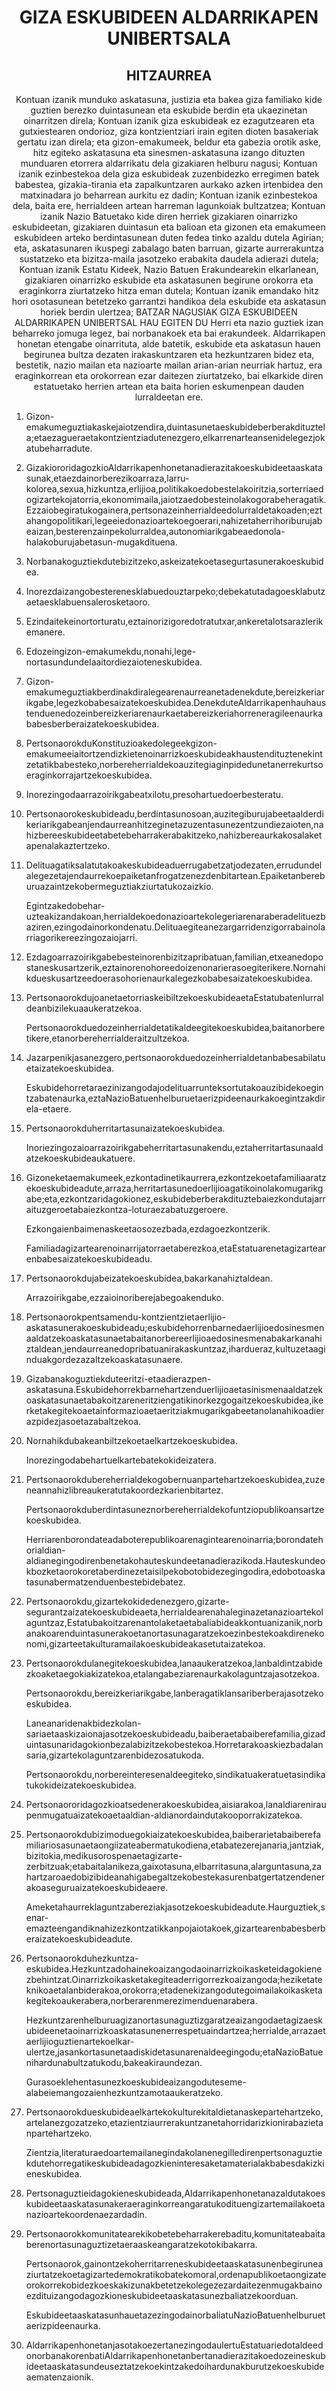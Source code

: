 <h1 align='center'>GIZA ESKUBIDEEN ALDARRIKAPEN UNIBERTSALA</h1>
<h2 align='center'>HITZAURREA</h2>
<p align='center'>Kontuan izanik munduko askatasuna, justizia eta bakea giza familiako kide guztien berezko duintasunean eta eskubide berdin eta ukaezinetan oinarritzen direla;
Kontuan izanik giza eskubideak ez ezagutzearen eta gutxiestearen ondorioz, giza kontzientziari irain egiten dioten basakeriak gertatu izan direla; eta gizon-emakumeek, beldur eta gabezia orotik aske, hitz egiteko askatasuna eta sinesmen-askatasuna izango dituzten munduaren etorrera aldarrikatu dela gizakiaren helburu nagusi;
Kontuan izanik ezinbestekoa dela giza eskubideak zuzenbidezko erregimen batek babestea, gizakia-tirania eta zapalkuntzaren aurkako azken irtenbidea den matxinadara jo beharrean aurkitu ez dadin;
Kontuan izanik ezinbestekoa dela, baita ere, herrialdeen artean harreman lagunkoiak bultzatzea;
Kontuan izanik Nazio Batuetako kide diren herriek gizakiaren oinarrizko eskubideetan, gizakiaren duintasun eta balioan eta gizonen eta emakumeen eskubideen arteko berdintasunean duten fedea tinko azaldu dutela Agirian; eta, askatasunaren ikuspegi zabalago baten barruan, gizarte aurrerakuntza sustatzeko eta bizitza-maila jasotzeko erabakita daudela adierazi dutela;
Kontuan izanik Estatu Kideek, Nazio Batuen Erakundearekin elkarlanean, gizakiaren oinarrizko eskubide eta askatasunen begirune orokorra eta eraginkorra ziurtatzeko hitza eman dutela;
Kontuan izanik emandako hitz hori osotasunean betetzeko garrantzi handikoa dela eskubide eta askatasun horiek berdin ulertzea;
BATZAR NAGUSIAK
GIZA ESKUBIDEEN ALDARRIKAPEN
UNIBERTSAL HAU EGITEN DU
Herri eta nazio guztiek izan beharreko jomuga legez, bai norbanakoek eta bai erakundeek. Aldarrikapen honetan etengabe oinarrituta, alde batetik, eskubide eta askatasun hauen begirunea bultza dezaten irakaskuntzaren eta hezkuntzaren bidez eta, bestetik, nazio mailan eta nazioarte mailan arian-arian neurriak hartuz, era eraginkorrean eta orokorrean ezar daitezen ziurtatzeko, bai elkarkide diren estatuetako herrien artean eta baita horien eskumenpean dauden lurraldeetan ere.</p>
<ol>
  <li>
    <p>Gizon-emakumeguztiakaskejaiotzendira,duintasunetaeskubideberberakdituztela;etaezagueraetakontzientziadutenezgero,elkarrenarteansenidelegezjokatubeharradute.</p>
  </li>
  <li>
    <p>GizakiororidagozkioAldarrikapenhonetanadierazitakoeskubideetaaskatasunak,etaezdainorberezikoarraza,larru-kolorea,sexua,hizkuntza,erlijioa,politikakoedobestelakoiritzia,sorterriaedogizartekojatorria,ekonomimaila,jaiotzaedobesteinolakogorabeheragatik.Ezzaiobegiratukogainera,pertsonazeinherrialdeedolurraldetakoaden;eztahangopolitikari,legeeiedonazioartekoegoerari,nahizetaherrihoriburujabeaizan,besterenzainpekolurraldea,autonomiarikgabeaedonola-halakoburujabetasun-mugakdituena.</p>
  </li>
  <li>
    <p>Norbanakoguztiekdutebizitzeko,askeizatekoetasegurtasunerakoeskubidea.</p>
  </li>
  <li>
    <p>Inorezdaizangobesterenesklabuedouztarpeko;debekatutadagoesklabutzaetaesklabuensalerosketaoro.</p>
  </li>
  <li>
    <p>Ezindaitekeinortorturatu,eztainorizigoredotratutxar,ankeretalotsarazlerikemanere.</p>
  </li>
  <li>
    <p>Edozeingizon-emakumekdu,nonahi,lege-nortasundundelaaitordiezaioteneskubidea.</p>
  </li>
  <li>
    <p>Gizon-emakumeguztiakberdinakdiralegearenaurreanetadenekdute,bereizkeriarikgabe,legezkobabesaizatekoeskubidea.DenekduteAldarrikapenhauhaustenduenedozeinbereizkeriarenaurkaetabereizkeriahorreneragileenaurkababesberberaizatekoeskubidea.</p>
  </li>
  <li>
    <p>PertsonaorokduKonstituzioakedolegeekgizon-emakumeeiaitortzendizkietenoinarrizkoeskubideakhaustendituztenekintzetatikbabesteko,norbereherrialdekoauzitegiaginpidedunetanerrekurtsoeraginkorrajartzekoeskubidea.</p>
  </li>
  <li>
    <p>Inorezingodaarrazoirikgabeatxilotu,presohartuedoerbesteratu.</p>
  </li>
  <li>
    <p>Pertsonaorokeskubideadu,berdintasunosoan,auzitegiburujabeetaalderdikeriarikgabeanjendaurreanhitzeginetazuzentasunezentzundiezaioten,nahizbereeskubideetabetebeharrakerabakitzeko,nahizbereaurkakosalaketapenalakaztertzeko.</p>
  </li>
  <li>
    <p>Delituagatiksalatutakoakeskubideaduerrugabetzatjodezaten,errudundelalegezetajendaurrekoepaiketanfrogatzenezdenbitartean.Epaiketanbereburuazaintzekobermeguztiakziurtatukozaizkio.</p>
    <p>Egintzakedobehar-uzteakizandakoan,herrialdekoedonazioartekolegeriarenaraberadelituezbaziren,ezingodainorkondenatu.Delituaegiteanezargarridenzigorrabainolarriagorikereezingozaiojarri.</p>
  </li>
  <li>
    <p>Ezdagoarrazoirikgabebesteinorenbizitzapribatuan,familian,etxeanedopostaneskusartzerik,eztainorenohoreedoizenonarierasoegiterikere.Nornahikdueskusartzeedoerasohorienaurkalegezkobabesaizatekoeskubidea.</p>
  </li>
  <li>
    <p>PertsonaorokdujoanetaetorriaskeibiltzekoeskubideaetaEstatubatenlurraldeanbizilekuaaukeratzekoa.</p>
    <p>Pertsonaorokduedozeinherrialdetatikaldeegitekoeskubidea,baitanorberetikere,etanorbereherrialderaitzultzekoa.</p>
  </li>
  <li>
    <p>Jazarpenikjasanezgero,pertsonaorokduedozeinherrialdetanbabesabilatuetaizatekoeskubidea.</p>
    <p>Eskubidehorretaraezinizangodajodelituarrunteksortutakoauzibidekoegintzabatenaurka,eztaNazioBatuenhelburuetaerizpideenaurkakoegintzakdirela-etaere.</p>
  </li>
  <li>
    <p>Pertsonaorokduherritartasunaizatekoeskubidea.</p>
    <p>Inoriezingozaioarrazoirikgabeherritartasunakendu,eztaherritartasunaaldatzekoeskubideaukatuere.</p>
  </li>
  <li>
    <p>Gizoneketaemakumeek,ezkontadinetikaurrera,ezkontzekoetafamiliaaratzekoeskubideadute,arraza,herritartasunedoerlijioagatikoinolakomugarikgabe;eta,ezkontzaridagokionez,eskubideberberakdituztebaiezkondutajarraituzgeroetabaiezkontza-loturaezabatuzgeroere.</p>
    <p>Ezkongaienbaimenaskeetaosozezbada,ezdagoezkontzerik.</p>
    <p>Familiadagizartearenoinarrijatorraetaberezkoa,etaEstatuarenetagizartearenbabesaizatekoeskubideadu.</p>
  </li>
  <li>
    <p>Pertsonaorokdujabeizatekoeskubidea,bakarkanahiztaldean.</p>
    <p>Arrazoirikgabe,ezzaioinoriberejabegoakenduko.</p>
  </li>
  <li>
    <p>Pertsonaorokpentsamendu-kontzientzietaerlijio-askatasunerakoeskubideadu;eskubidehorrenbarnedaerlijioedosinesmenaaldatzekoaskatasunaetabaitanorbereerlijioaedosinesmenabakarkanahiztaldean,jendaurreanedopribatuanirakaskuntzaz,ihardueraz,kultuzetaaginduakgordezazaltzekoaskatasunaere.</p>
  </li>
  <li>
    <p>Gizabanakoguztiekduteeritzi-etaadierazpen-askatasuna.Eskubidehorrekbarnehartzenduerlijioaetasinismenaaldatzekoaskatasunaetabakoitzareneritziengatikinorkezgogaitzekoeskubidea,ikerketakegitekoaetainformazioaetaeritziakmugarikgabeetanolanahikoadierazpidezjasoetazabaltzekoa.</p>
  </li>
  <li>
    <p>Nornahikdubakeanbiltzekoetaelkartzekoeskubidea.</p>
    <p>Inorezingodabehartuelkartebatekokideizatera.</p>
  </li>
  <li>
    <p>Pertsonaorokdubereherrialdekogobernuanpartehartzekoeskubidea,zuzeneannahizlibreaukeratutakoordezkarienbitartez.</p>
    <p>Pertsonaorokduberdintasuneznorbereherrialdekofuntziopublikoansartzekoeskubidea.</p>
    <p>Herriarenborondateadaboterepublikoarenagintearenoinarria;borondatehorialdian-aldianegingodirenbenetakohauteskundeetanadierazikoda.Hauteskundeokbozketaorokoretaberdinezetaisilpekobotobidezegingodira,edobotoaskatasunabermatzenduenbestebidebatez.</p>
  </li>
  <li>
    <p>Pertsonaorokdu,gizartekokidedenezgero,gizarte-segurantzaizatekoeskubideaeta,herrialdearenahaleginazetanazioartekolaguntzaz,Estatubakoitzarenantolaketaetabaliabideakkontuanizanik,norbanakoarenduintasunerakoetanortasunagaratzekoezinbestekoakdirenekonomi,gizarteetakulturamailakoeskubideakasetutaizatekoa.</p>
  </li>
  <li>
    <p>Pertsonaorokdulanegitekoeskubidea,lanaaukeratzekoa,lanbaldintzabidezkoaketaegokiakizatekoa,etalangabeziarenaurkakolaguntzajasotzekoa.</p>
    <p>Pertsonaorokdu,bereizkeriarikgabe,lanberagatiklansariberberajasotzekoeskubidea.</p>
    <p>Laneanaridenakbidezkolan-sariaetaaskizaionajasotzekoeskubideadu,baiberaetabaiberefamilia,gizaduintasunaridagokionbezalabizitzekobestekoa.Horretarakoaskiezbadalansaria,gizartekolaguntzarenbidezosatukoda.</p>
    <p>Pertsonaorokdu,norbereinteresenaldeegiteko,sindikatuakeratuetasindikatukokideizatekoeskubidea.</p>
  </li>
  <li>
    <p>Pertsonaororidagozkioatsedenerakoeskubidea,aisiarakoa,lanaldiareniraupenmugatuaizatekoaetaaldian-aldianordaindutakooporrakizatekoa.</p>
  </li>
  <li>
    <p>Pertsonaorokdubizimoduegokiaizatekoeskubidea,baiberarietabaiberefamiliariosasunaetaongiizateabermatukodiena,etabatezerejanaria,jantziak,bizitokia,medikusorospenaetagizarte-zerbitzuak;etabaitalanikeza,gaixotasuna,elbarritasuna,alarguntasuna,zahartzaroaedobizibideanahigabegaltzekobestekasurenbatgertatzendenerakoaseguruaizatekoeskubideaere.</p>
    <p>Ameketahaurreklaguntzabereziakjasotzekoeskubideadute.Haurguztiek,senar-emazteengandiknahizezkontzatikkanpojaiotakoek,gizartearenbabesberberaizatekoeskubideadute.</p>
  </li>
  <li>
    <p>Pertsonaorokduhezkuntza-eskubidea.Hezkuntzadohainekoaizangodaoinarrizkoikasketeidagokienezbehintzat.Oinarrizkoikasketakegiteaderrigorrezkoaizangoda;heziketateknikoaetalanbiderakoa,orokorra;etadenekizangodutegoimailakoikasketakegitekoaukerabera,norberarenmerezimenduenarabera.</p>
    <p>Hezkuntzarenhelburuagizanortasunaguztizgaratzeaizangodaetagizaeskubideenetaoinarrizkoaskatasunenerrespetuaindartzea;herrialde,arrazaetaerlijioguztienartekoelkar-ulertze,jasankortasunetaadiskidetasunarenaldeegingodu;etaNazioBatuenihardunabultzatukodu,bakeakiraundezan.</p>
    <p>Gurasoeklehentasunezkoeskubideaizangoduteseme-alabeiemangozaienhezkuntzamotaaukeratzeko.</p>
  </li>
  <li>
    <p>Pertsonaorokdueskubideaelkartekokulturekitaldietanaskepartehartzeko,artelanezgozatzeko,etazientziaurrerakuntzanetahorridarizkionirabazietanpartehartzeko.</p>
    <p>Zientzia,literaturaedoartemailanegindakolanenegilledirenpertsonaguztiekdutehorregatikeskubideadagozkieninteresaketamaterialakbabesdakizkieneskubidea.</p>
  </li>
  <li>
    <p>Pertsonaguztieidagokieneskubideada,Aldarrikapenhonetanazaldutakoeskubideetaaskatasunakeraeraginkorreangaratukodituengizartemailakoetanazioartekoordenaezardadin.</p>
  </li>
  <li>
    <p>Pertsonaorokkomunitatearekikobetebeharrakerebaditu,komunitateabaitaberenortasunaguztizetaeraaskeangaratzekotokibakarra.</p>
    <p>Pertsonaorok,gainontzekoherritarreneskubideetaaskatasunenbegiruneaziurtatzekoetagizartedemokratikobatekomoral,ordenapublikoetaongizateorokorrekobidezkoeskakizunakbetetzekolegezezardaitezenmugakbainoezdituizangodagozkioneskubideetaaskatasunezbaliatzekoorduan.</p>
    <p>EskubideetaaskatasunhauetazezingodainorbaliatuNazioBatuenhelburuetaerizpideenaurka.</p>
  </li>
  <li>
    <p>AldarrikapenhonetanjasotakoezertanezingodaulertuEstatuariedotaldeedonorbanakorenbatiAldarrikapenhonetanbertanadierazitakoedozeineskubideetaaskatasundeuseztatzekoekintzakedoihardunakburutzekoeskubideaematenzaionik.</p>
  </li>
</ol>